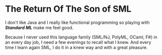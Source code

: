 # The Return Of The Son of SML

I don't like Java and I really like functional programming so playing with ***Standard ML*** make me feel good.

Because I never used this language family (SML/NJ, PolyML, OCaml, F#) in an every day job, I need a few evenings to recall what I knew. And every time I learn again SML, I do it in a knew way and with a great pleasure.
